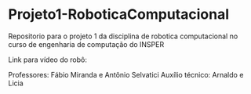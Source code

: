 # Projeto1-RoboticaComputacional
Repositorio para o projeto 1 da disciplina de robotica computacional no curso de engenharia de computação do INSPER

Link para vídeo do robô:

Professores: Fábio Miranda e Antônio Selvatici
Auxílio técnico: Arnaldo e Licia

